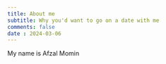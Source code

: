 ```yaml
---
title: About me
subtitle: Why you'd want to go on a date with me
comments: false
date : 2024-03-06
---
```


My name is Afzal Momin

